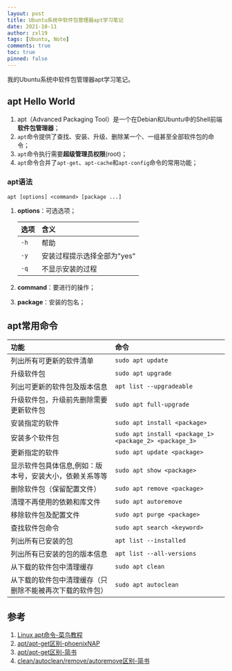 ```yaml
---
layout: post
title: Ubuntu系统中软件包管理器apt学习笔记
date: 2021-10-11
author: zxl19
tags: [Ubuntu, Note]
comments: true
toc: true
pinned: false
---
```


我的Ubuntu系统中软件包管理器apt学习笔记。

<!-- more -->

## apt Hello World

1. apt（Advanced Packaging Tool）是一个在Debian和Ubuntu中的Shell前端**软件包管理器**；
2. `apt`命令提供了查找、安装、升级、删除某一个、一组甚至全部软件包的命令；
3. `apt`命令执行需要**超级管理员权限**(root)；
4. `apt`命令合并了`apt-get`、`apt-cache`和`apt-config`命令的常用功能；

### apt语法

```shell
apt [options] <command> [package ...]
```

1. **options**：可选选项；

    | 选项 | 含义 |
    | :---- | :---- |
    | `-h` | 帮助 |
    | `-y` | 安装过程提示选择全部为"yes" |
    | `-q` | 不显示安装的过程 |

2. **command**：要进行的操作；
3. **package**：安装的包名；

## apt常用命令

| 功能 | 命令 |
| :---- | :---- |
| 列出所有可更新的软件清单 | `sudo apt update` |
| 升级软件包 | `sudo apt upgrade` |
| 列出可更新的软件包及版本信息 | `apt list --upgradeable` |
| 升级软件包，升级前先删除需要更新软件包 | `sudo apt full-upgrade` |
| 安装指定的软件 | `sudo apt install <package>` |
| 安装多个软件包 | `sudo apt install <package_1> <package_2> <package_3>` |
| 更新指定的软件 | `sudo apt update <package>` |
| 显示软件包具体信息,例如：版本号，安装大小，依赖关系等等 | `sudo apt show <package>` |
| 删除软件包（保留配置文件） | `sudo apt remove <package>` |
| 清理不再使用的依赖和库文件 | `sudo apt autoremove` |
| 移除软件包及配置文件 | `sudo apt purge <package>` |
| 查找软件包命令 | `sudo apt search <keyword>` |
| 列出所有已安装的包 | `apt list --installed` |
| 列出所有已安装的包的版本信息 | `apt list --all-versions` |
| 从下载的软件包中清理缓存 | `sudo apt clean` |
| 从下载的软件包中清理缓存（只删除不能被再次下载的软件包） | `sudo apt autoclean` |

## 参考

1. [Linux apt命令-菜鸟教程](https://www.runoob.com/linux/linux-comm-apt.html)
2. [apt/apt-get区别-phoenixNAP](https://phoenixnap.com/kb/apt-vs-apt-get)
3. [apt/apt-get区别-简书](https://www.jianshu.com/p/c58de6f018fa)
4. [clean/autoclean/remove/autoremove区别-简书](https://www.jianshu.com/p/acb74889bd39)
